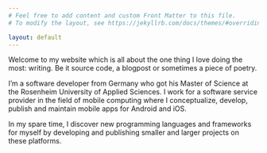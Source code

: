 ```yaml
---
# Feel free to add content and custom Front Matter to this file.
# To modify the layout, see https://jekyllrb.com/docs/themes/#overriding-theme-defaults

layout: default
---
```


Welcome to my website which is all about the one thing I love doing the most: writing. 
Be it source code, a blogpost or sometimes a piece of poetry.

I’m a software developer from Germany who got his Master of Science at the Rosenheim University of Applied Sciences. 
I work for a software service provider in the field of mobile computing where I conceptualize, develop, publish and 
maintain mobile apps for Android and iOS.

In my spare time, I discover new programming languages and frameworks for myself by developing and publishing smaller 
and larger projects on these platforms.